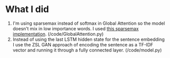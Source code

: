 # What I did
  1. I'm using sparsemax instead of softmax in Global Attention so the model doesn't mix in low importance words. I used [this sparsemax implementation](https://github.com/deep-spin/entmax). (/code/GlobalAttention.py)
  2. Instead of using the last LSTM hidden state for the sentence embedding I use the ZSL GAN approach of encoding the sentence as a TF-IDF vector and running it through a fully connected layer. (/code/model.py)